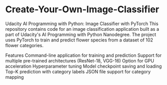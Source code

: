 # Create-Your-Own-Image-Classifier
Udacity AI Programming with Python: Image Classifier with PyTorch
This repository contains code for an image classification application built as a part of Udacity's AI Programming with Python Nanodegree. The project uses PyTorch to train and predict flower species from a dataset of 102 flower categories.

Features
Command-line application for training and prediction
Support for multiple pre-trained architectures (ResNet-18, VGG-16)
Option for GPU acceleration
Hyperparameter tuning
Model checkpoint saving and loading
Top-K prediction with category labels
JSON file support for category mapping
